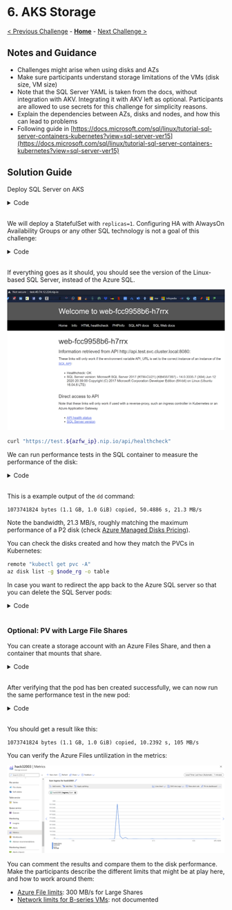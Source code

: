 # 6. AKS Storage

[< Previous Challenge](./05-aks_security.md) - **[Home](./README.md)** - [Next Challenge >](./07-aks_mesh.md)

## Notes and Guidance

* Challenges might arise when using disks and AZs
* Make sure participants understand storage limitations of the VMs (disk size, VM size)
* Note that the SQL Server YAML is taken from the docs, without integration with AKV. Integrating it with AKV left as optional. Participants are allowed to use secrets for this challenge for simplicity reasons.
* Explain the dependencies between AZs, disks and nodes, and how this can lead to problems
* Following guide in [https://docs.microsoft.com/sql/linux/tutorial-sql-server-containers-kubernetes?view=sql-server-ver15](https://docs.microsoft.com/sql/linux/tutorial-sql-server-containers-kubernetes?view=sql-server-ver15)

## Solution Guide

Deploy SQL Server on AKS

<details><summary>Code</summary>

```bash
# SQL pwd in secret. AKV integration not required for this challenge
sql_password='Microsoft123!Microsoft123!'
remote "kubectl create namespace sql"
remote "kubectl -n sql create secret generic mssql --from-literal=SA_PASSWORD=\"$sql_password\""
```

```bash
# disk-backed Storage class and PVC
remote "cat <<EOF | kubectl -n sql apply -f -
kind: StorageClass
apiVersion: storage.k8s.io/v1beta1
metadata:
     name: azure-disk-retain
provisioner: kubernetes.io/azure-disk
reclaimPolicy: Retain
parameters:
  storageaccounttype: Standard_LRS
  kind: Managed
remote "kubectl get sc"
```
</details>
<br>

We will deploy a StatefulSet with `replicas=1`. Configuring HA with AlwaysOn Availability Groups or any other SQL technology is not a goal of this challenge:

<details><summary>Code</summary>

```bash
# SQL Server as StatefulSet
remote "cat <<EOF | kubectl -n sql apply -f -
apiVersion: apps/v1
kind: StatefulSet
metadata:
  name: mssql-statefulset
spec:
  selector:
    matchLabels:
      app: mssql
  serviceName: \"sqlservice\"
  replicas: 1
  template:
    metadata:
      labels:
        app: mssql
    spec:
      terminationGracePeriodSeconds: 10
      containers:
        - name: sqlinux
          image: mcr.microsoft.com/mssql/server:2017-latest
          env:
          - name: MSSQL_PID
            value: \"Developer\"
          - name: SA_PASSWORD
            valueFrom:
              secretKeyRef:
                name: mssql
                key: SA_PASSWORD 
          - name: ACCEPT_EULA
            value: \"Y\"
          ports:
            - containerPort: 1433
          volumeMounts:
          - name: mssqldb
            mountPath: /var/opt/mssql
  volumeClaimTemplates:
  - metadata:
      name: mssqldb
    spec:
      accessModes: [ \"ReadWriteOnce\" ]
      storageClassName: \"azure-disk-retain\"
      resources:
        requests:
          storage: 8Gi
---
apiVersion: v1
kind: Service
metadata:
  name: mssql
spec:
  selector:
    app: mssql
  ports:
    - protocol: TCP
      port: 1433
      targetPort: 1433
  type: ClusterIP
EOF"
```

```bash
# Redirect SQL API to the SQL Server service in AKS
akv_name=$rg
akv_secret_name=sqlpassword
az keyvault secret set --vault-name $akv_name -n $akv_secret_name --value $sql_password # In case the password is different
namespace=test
remote "cat <<EOF | kubectl apply -f -
apiVersion: v1
kind: ConfigMap
metadata:
  name: sqlconfig
  namespace: $namespace
data:
  sql_fqdn: \"mssql.sql.svc.cluster.local\"
  sql_user: \"SA\"
EOF"
remote "kubectl rollout restart deploy/api -n $namespace"
remote "kubectl -n $namespace get pod"
```
</details>
<br>

If everything goes as it should, you should see the version of the Linux-based SQL Server, instead of the Azure SQL.

![](images/aks_sqlpod.png)

```bash
curl "https://test.${azfw_ip}.nip.io/api/healthcheck"
```

We can run performance tests in the SQL container to measure the performance of the disk:

<details><summary>Code</summary>

```bash
# Performance test example
pod_name=mssql-statefulset-0
remote "kubectl -n sql exec -it $pod_name -- ls /var/opt/mssql"
remote "kubectl -n sql exec -it $pod_name -- dd if=/dev/zero of=/var/opt/mssql/testfile bs=1G count=1 oflag=direct"
#remote "kubectl -n sql exec -it $pod_name -- ls /var/opt/mssql"
remote "kubectl -n sql exec -it $pod_name -- rm /var/opt/mssql/testfile"
```
</details>
<br>

This is a example output of the `dd` command:

```
1073741824 bytes (1.1 GB, 1.0 GiB) copied, 50.4886 s, 21.3 MB/s 
```

Note the bandwidth, 21.3 MB/s, roughly matching the maximum performance of a P2 disk (check [Azure Managed Disks Pricing](https://azure.microsoft.com/pricing/details/managed-disks/)).

You can check the disks created and how they match the PVCs in Kubernetes:

```bash
remote "kubectl get pvc -A"
az disk list -g $node_rg -o table
```

In case you want to redirect the app back to the Azure SQL server so that you can delete the SQL Server pods:

<details><summary>Code</summary>

```bash
# Redirect SQL API to the SQL Server service in AKS
akv_name=$rg
akv_secret_name=sqlpassword
sql_password=Microsoft123!
sql_username=azure
sql_server_name=$(az sql server list -g $rg --query '[0].name' -o tsv)
sql_server_fqdn=$(az sql server show -n $sql_server_name -g $rg -o tsv --query fullyQualifiedDomainName)
az keyvault secret set --vault-name $akv_name -n $akv_secret_name --value $sql_password # In case the password is different
namespace=test
remote "cat <<EOF | kubectl apply -f -
apiVersion: v1
kind: ConfigMap
metadata:
  name: sqlconfig
  namespace: $namespace
data:
  sql_fqdn: \"$sql_server_fqdn\"
  sql_user: \"$sql_username\"
EOF"
remote "kubectl rollout restart deploy/api -n $namespace"
remote "kubectl -n $namespace get pod"
```
</details>
<br>

### Optional: PV with Large File Shares

You can create a storage account with an Azure Files Share, and then a container that mounts that share.

<details><summary>Code</summary>

```bash
# Create Storage Account with Large File Shares
storage_account_name=$rg
share_name=${rg}share
# At this time the --enable-large-file-share does not work with the storage-preview extension
az extension remove -n storage-preview
az storage account create -n $storage_account_name -g $rg \
  --sku Standard_LRS --kind StorageV2 --enable-large-file-share
storage_account_key=$(az storage account keys list --account-name $storage_account_name -g $rg --query '[0].value' -o tsv)
az storage share create --account-name $storage_account_name \
  --account-key $storage_account_key --name $share_name
remote "kubectl -n sql create secret generic azure-storage \
  --from-literal=azurestorageaccountname=$storage_account_name \
  --from-literal=azurestorageaccountkey=$storage_account_key"
```

We can now create a SQL Server deployment mounting that share. We will not use Stateful Sets, becase SS dynamically create the required PVCs, but we want to use the existing share we have just created:

```bash
remote "cat <<EOF | kubectl -n sql apply -f -
apiVersion: apps/v1
kind: Deployment
metadata:
  name: mssqlnfs
spec:
  replicas: 1
  selector:
     matchLabels:
       app: mssqlnfs
  template:
    metadata:
      labels:
        app: mssqlnfs
    spec:
      terminationGracePeriodSeconds: 10
      containers:
      - name: mssql
        image: mcr.microsoft.com/mssql/server:2017-latest
        ports:
        - containerPort: 1433
        env:
        - name: MSSQL_PID
          value: \"Developer\"
        - name: ACCEPT_EULA
          value: \"Y\"
        - name: SA_PASSWORD
          valueFrom:
            secretKeyRef:
              name: mssql
              key: SA_PASSWORD 
        volumeMounts:
        - name: mssqldb
          mountPath: /var/opt/mssql
      volumes:
      - name: mssqldb
        azureFile:
          secretName: azure-storage
          shareName: $share_name
          readOnly: false
---
apiVersion: v1
kind: Service
metadata:
  name: mssqlnfs
spec:
  selector:
    app: mssqlnfs
  ports:
    - protocol: TCP
      port: 1433
      targetPort: 1433
  type: ClusterIP
EOF"
```
</details>
<br>

After verifying that the pod has ben created successfully, we can now run the same performance test in the new pod:

<details><summary>Code</summary>

```bash
# Verfiy pod is up
sql_pod_name=$(remote "kubectl -n sql get pods -l app=mssqlnfs -o custom-columns=:metadata.name" | awk NF)
remote "kubectl -n sql describe pod $sql_pod_name"
```

```bash
# Performance test
remote "kubectl -n sql exec -it $sql_pod_name -- ls /var/opt/mssql"
remote "kubectl -n sql exec -it $sql_pod_name -- dd if=/dev/zero of=/var/opt/mssql/testfile bs=1G count=1 oflag=direct"
remote "kubectl -n sql exec -it $sql_pod_name -- rm /var/opt/mssql/testfile"
```

</details>
<br>

You should get a result like this:

```
1073741824 bytes (1.1 GB, 1.0 GiB) copied, 10.2392 s, 105 MB/s
```

You can verify the Azure Files untilization in the metrics:

![](images/azfiles_ingress.png)

You can comment the results and compare them to the disk performance. Make the participants describe the different limits that might be at play here, and how to work around them:

* [Azure File limits](https://docs.microsoft.com/azure/storage/files/storage-files-scale-targets#file-share-and-file-scale-targets): 300 MB/s for Large Shares
* [Network limits for B-series VMs](https://docs.microsoft.com/azure/virtual-machines/sizes-b-series-burstable?toc=/azure/virtual-machines/linux/toc.json): not documented
